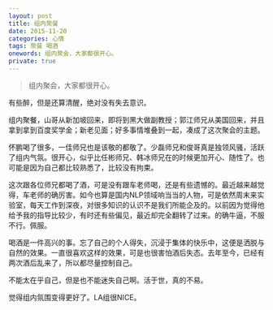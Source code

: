 ```yaml
---
layout: post
title: 组内聚餐
date: 2015-11-20
categories: 心情 
tags: 聚餐 喝酒
onewords: 组内聚会，大家都很开心。
private: true
---
```

> 组内聚会，大家都很开心。

有些醉，但是还算清醒，绝对没有失去意识。

组内聚餐，山哥从新加坡回来，即将到黑大做副教授；郭江师兄从美国回来，并且拿到拿到百度奖学金；新老见面；好多事情堆叠到一起，凑成了这次聚会的主题。

怀鹏喝了很多，一佳师兄也是该敬的都敬了。少磊师兄和俊哥真是独领风骚，活跃了组内气氛。很开心，似乎比任彬师兄、韩冰师兄在的时候更加开心、随性了。也可能是因为自己都比较熟悉了，比较没有拘束。

这次跟各位师兄都喝了酒，可是没有跟车老师喝，还是有些遗憾的。最近越来越觉得，车老师的确厉害。如今也算是国内NLP领域响当当的人物，可是依然周末来实验室，每天工作到深夜，对很多知识的认识不是我们所能企及的。以前因为觉得他给予我的指导比较少，有时还有些偏见，最近却完全翻转了过来。的确牛逼，不服不行。佩服。

喝酒是一件高兴的事。忘了自己的个人得失，沉浸于集体的快乐中，这便是洒脱与自然的效果。一直很喜欢这样的效果，可是也很害怕酒后失态。去年至今，已经有两次酒后乱来了，所以都尽量控制自己。

不能太在乎自己，但是也不能迷失自己啊。活于世，真的不易。

觉得组内氛围变得更好了。LA组很NICE。

